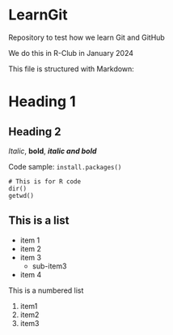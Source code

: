# LearnGit
Repository to test how we learn Git and GitHub

We do this in R-Club in January 2024

This file is structured with Markdown:

# Heading 1
## Heading 2

*Italic*, **bold**, ***italic and bold***

Code sample: `install.packages()`

```
# This is for R code
dir()
getwd()
```

## This is a list

- item 1
- item 2
- item 3
  - sub-item3
- item 4

This is a numbered list

1. item1
2. item2
3. item3


